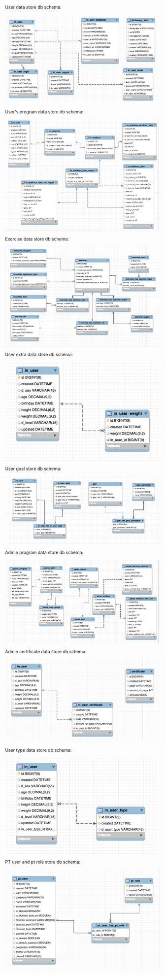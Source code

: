 User data store db schema:

![pt schema](pt-schema-login-v3.png)

User's program data store db schema:

![pt schema](pt-schema-program-v6.png)

Exercise data store db schema:

![pt schema](pt-schema-exercise-v6.png)

User extra data store db schema:

![pt schema](pt-schema-user-data-v1.png)

User goal store db schema:

![pt schema](pt-schema-user-goal-v3.png)

Admin program data store db schema:

![pt schema](pt-schema-program-data-v4.png)

Admin certificate data store db schema:

![pt schema](pt-schema-certificate-v1.png)

User type data store db schema:

![pt schema](pt-schema-user-type-v1.png)

PT user and pt role store db schema:

![pt schema](pt-schema-user-and-role-v2.png)
